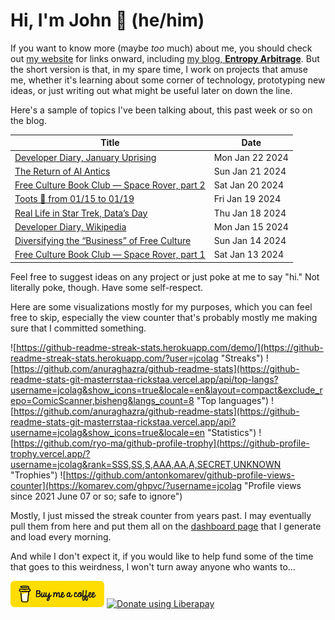 # Hi, I'm John 👋 (he/him)

If you want to know more (maybe *too* much) about me, you should check out [my website](https://john.colagioia.net/) for links onward, including [my blog, **Entropy Arbitrage**](https://john.colagioia.net/blog).  But the short version is that, in my spare time, I work on projects that amuse me, whether it's learning about some corner of technology, prototyping new ideas, or just writing out what might be useful later on down the line.

Here's a sample of topics I've been talking about, this past week or so on the blog.

|Title|Date|
|-----|-------|
|[Developer Diary, January Uprising](https://john.colagioia.net/blog/2024/01/22/january-uprising.html)|Mon Jan 22 2024|
|[The Return of AI Antics](https://john.colagioia.net/blog/2024/01/21/paid-ai.html)|Sun Jan 21 2024|
|[Free Culture Book Club — Space Rover, part 2](https://john.colagioia.net/blog/2024/01/20/space-rover-2.html)|Sat Jan 20 2024|
|[Toots 🦣 from 01/15 to 01/19](https://john.colagioia.net/blog/2024/01/19/week.html)|Fri Jan 19 2024|
|[Real Life in Star Trek, Data’s Day](https://john.colagioia.net/blog/2024/01/18/data-s-day.html)|Thu Jan 18 2024|
|[Developer Diary, Wikipedia](https://john.colagioia.net/blog/2024/01/15/wikipedia.html)|Mon Jan 15 2024|
|[Diversifying the “Business” of Free Culture](https://john.colagioia.net/blog/2024/01/14/diversify.html)|Sun Jan 14 2024|
|[Free Culture Book Club — Space Rover, part 1](https://john.colagioia.net/blog/2024/01/13/space-rover-1.html)|Sat Jan 13 2024|

Feel free to suggest ideas on any project or just poke at me to say "hi." Not literally poke, though. Have some self-respect.

Here are some visualizations mostly for my purposes, which you can feel free to skip, especially the view counter that's probably mostly me making sure that I committed something.

![https://github-readme-streak-stats.herokuapp.com/demo/](https://github-readme-streak-stats.herokuapp.com/?user=jcolag "Streaks")
![https://github.com/anuraghazra/github-readme-stats](https://github-readme-stats-git-masterrstaa-rickstaa.vercel.app/api/top-langs?username=jcolag&show_icons=true&locale=en&layout=compact&exclude_repo=ComicScanner,bisheng&langs_count=8 "Top languages")
![https://github.com/anuraghazra/github-readme-stats](https://github-readme-stats-git-masterrstaa-rickstaa.vercel.app/api?username=jcolag&show_icons=true&locale=en "Statistics")
![https://github.com/ryo-ma/github-profile-trophy](https://github-profile-trophy.vercel.app/?username=jcolag&rank=SSS,SS,S,AAA,AA,A,SECRET,UNKNOWN "Trophies")
![https://github.com/antonkomarev/github-profile-views-counter](https://komarev.com/ghpvc/?username=jcolag "Profile views since 2021 June 07 or so; safe to ignore")

Mostly, I just missed the streak counter from years past.  I may eventually pull them from here and put them all on the [dashboard page](https://github.com/jcolag/dash) that I generate and load every morning.

And while I don't expect it, if you would like to help fund some of the time that goes to this weirdness, I won't turn away anyone who wants to...

[<img src="images/default-yellow.png" alt="Buy Me a Coffee" width="150px"/>](https://www.buymeacoffee.com/jcolag)
<a href="https://liberapay.com/jcolag/donate"><img alt="Donate using Liberapay" src="https://liberapay.com/assets/widgets/donate.svg"></a>
